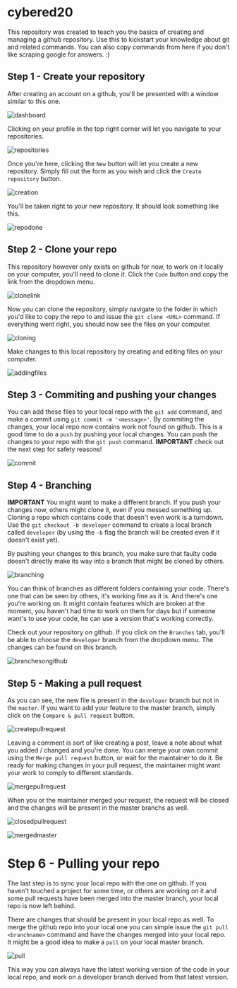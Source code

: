 # cybered20
This repository was created to teach you the basics of creating and managing a github repository. Use this to kickstart your knowledge about git and related commands. You can also copy commands from here if you don't like scraping google for answers. :) 

## Step 1 - Create your repository
After creating an account on a github, you'll be presented with a window similar to this one.

![dashboard](pictures/Git0.png)

Clicking on your profile in the top right corner will let you navigate to your repositories.

![repositories](pictures/Git1.png)

Once you're here, clicking the `New` button will let you create a new repository. Simply fill out the form as you wish and click the `Create repository` button.

![creation](pictures/Git2.png)

You'll be taken right to your new repository. It should look something like this.

![repodone](pictures/Git3.png)

## Step 2 - Clone your repo

This repository however only exists on github for now, to work on it locally on your computer, you'll need to clone it. Click the `Code` button and copy the link from the dropdown menu.

![clonelink](pictures/Git4.png)

Now you can clone the repository, simply navigate to the folder in which you'd like to copy the repo to and issue the `git clone <URL>` command. If everything went right, you should now see the files on your computer.

![cloning](pictures/Git5.png)

Make changes to this local repository by creating and editing files on your computer.

![addingfiles](pictures/Git6.png)

## Step 3 - Commiting and pushing your changes

You can add these files to your local repo with the `git add` command, and make a commit using `git commit -m '<message>'`. By commiting the changes, your local repo now contains work not found on github. This is a good time to do a `push` by pushing your local changes. You can push the changes to your repo with the `git push` command. **IMPORTANT** check out the next step for safety reasons! 

![commit](pictures/Git7.png)

## Step 4 - Branching

**IMPORTANT** You might want to make a different branch. If you push your changes now, others might clone it, even if you messed something up. Cloning a repo which contains code that doesn't even work is a turndown. Use the `git checkout -b developer` command to create a local branch called `developer` (by using the `-b` flag the branch will be created even if it doesn't exist yet). 

By pushing your changes to this branch, you make sure that faulty code doesn't directly make its way into a branch that might be cloned by others.

![branching](pictures/Git8.png)

You can think of branches as different folders containing your code. There's one that can be seen by others, it's working fine as it is. And there's one you're working on. It might contain features which are broken at the moment, you haven't had time to work on them for days but if someone want's to use your code, he can use a version that's working correctly.

Check out your repository on github. If you click on the `Branches` tab, you'll be able to choose the `developer` branch from the dropdown menu. The changes can be found on this branch.

![branchesongithub](pictures/Git9.png)

## Step 5 - Making a pull request

As you can see, the new file is present in the `developer` branch but not in the `master`. If you want to add your feature to the master branch, simply click on the `Compare & pull request` button. 

![createpullrequest](pictures/Git10.png)

Leaving a comment is sort of like creating a post, leave a note about what you added / changed and you're done. You can merge your own commit using the `Merge pull request` button, or wait for the maintainer to do it. Be ready for making changes in your pull request, the maintainer might want your work to comply to different standards.

![mergepullrequest](pictures/Git11.png)

When you or the maintainer merged your request, the request will be closed and the changes will be present in the master branchs as well.

![closedpullrequest](pictures/Git12.png)

![mergedmaster](pictures/Git13.png)

# Step 6 - Pulling your repo

The last step is to sync your local repo with the one on github. If you haven't touched a project for some time, or others are working on it and some pull requests have been merged into the master branch, your local repo is now left behind. 

There are changes that should be present in your local repo as well. To merge the github repo into your local one you can simple issue the `git pull <branchname>` command and have the changes merged into your local repo.
It might be a good idea to make a `pull` on your local master branch. 

![pull](pictures/Git14.png)

This way you can always have the latest working version of the code in your local repo, and work on a developer branch derived from that latest version. 

